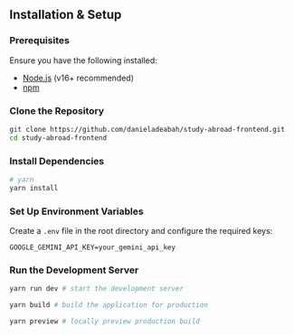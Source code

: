 ## Installation & Setup

### Prerequisites

Ensure you have the following installed:

- [Node.js](https://nodejs.org/) (v16+ recommended)
- [npm](https://www.npmjs.com/)

### Clone the Repository

```sh
git clone https://github.com/danieladeabah/study-abroad-frontend.git
cd study-abroad-frontend
```

### Install Dependencies

```sh
# yarn
yarn install
```

### Set Up Environment Variables

Create a `.env` file in the root directory and configure the required keys:

```env
GOOGLE_GEMINI_API_KEY=your_gemini_api_key
```

### Run the Development Server

```sh
yarn run dev # start the development server

yarn build # build the application for production

yarn preview # locally preview production build
```
